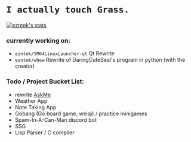 # `I actually touch Grass.`
[![ezntek's stats](https://github-readme-stats.vercel.app/api?username=ezntek&count_private=true&show_icons=true&theme=radical)](https://github.com/anuraghazra/github-readme-stats)

### currently working on:

* `ezntek/SM64LinuxLauncher-qt` Qt Rewrite
* `ezntek/whow` Rewrite of DaringCuteSeal's program in python (with the creator)

### Todo / Project Bucket List:

* rewrite [AskMe](https://github.com/DaringCuteSeal/AskMe)
* Weather App
* Note Taking App
* Gobang (Go board game, weiqi) / practice minigames
* Spam-In-A-Can-Man discord bot
* SSG
* Lisp Parser / C compiler
